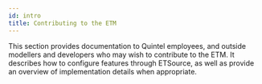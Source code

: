 ```yaml
---
id: intro
title: Contributing to the ETM
---
```


This section provides documentation to Quintel employees, and outside modellers and developers who may wish to contribute to the ETM. It describes how to configure features through ETSource, as well as provide an overview of implementation details when appropriate.
